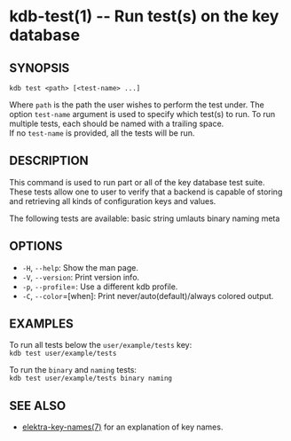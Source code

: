kdb-test(1) -- Run test(s) on the key database
==============================================

## SYNOPSIS

`kdb test <path> [<test-name> ...]`  

Where `path` is the path the user wishes to perform the test under.
The option `test-name` argument is used to specify which test(s) to run. To run multiple tests, each should be named with a trailing space.  
If no `test-name` is provided, all the tests will be run.  

## DESCRIPTION

This command is used to run part or all of the key database test suite.  
These tests allow one to user to verify that a backend is capable of storing and retrieving all kinds of configuration keys and values.  

The following tests are available: basic string umlauts binary naming meta  

## OPTIONS

- `-H`, `--help`:
  Show the man page.
- `-V`, `--version`:
  Print version info.
- `-p`, `--profile`=<profile>:
  Use a different kdb profile.
- `-C`, `--color`=[when]:
  Print never/auto(default)/always colored output.

## EXAMPLES

To run all tests below the `user/example/tests` key:  
`kdb test user/example/tests`  

To run the `binary` and `naming` tests:  
`kdb test user/example/tests binary naming`  

## SEE ALSO

- [elektra-key-names(7)](elektra-key-names.md) for an explanation of key names.

